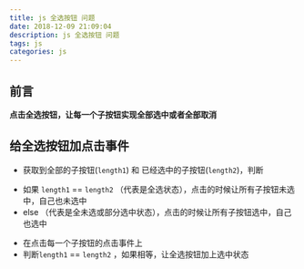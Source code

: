 ```yaml
---
title: js 全选按钮 问题
date: 2018-12-09 21:09:04
description: js 全选按钮 问题
tags: js
categories: js
---
```


## 前言

**点击全选按钮，让每一个子按钮实现全部选中或者全部取消**

## 给全选按钮加点击事件
* 获取到全部的子按钮(`length1`) 和 已经选中的子按钮(`length2`)，判断 
+ 如果 `length1` == `length2`  （代表是全选状态），点击的时候让所有子按钮未选中，自己也未选中
+ else （代表是全未选或部分选中状态），点击的时候让所有子按钮选中，自己也选中
* 在点击每一个子按钮的点击事件上
* 判断`length1` == `length2` ，如果相等，让全选按钮加上选中状态





